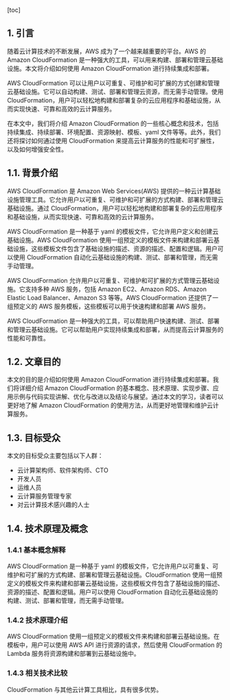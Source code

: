 
[toc]                    
                
                
## 1. 引言

随着云计算技术的不断发展，AWS 成为了一个越来越重要的平台。AWS 的 Amazon CloudFormation 是一种强大的工具，可以用来构建、部署和管理云基础设施。本文将介绍如何使用 Amazon CloudFormation 进行持续集成和部署。

AWS CloudFormation 可以让用户以可重复、可维护和可扩展的方式创建和管理云基础设施。它可以自动构建、测试、部署和管理云资源，而无需手动管理。使用 CloudFormation，用户可以轻松地构建和部署复杂的云应用程序和基础设施，从而实现快速、可靠和高效的云计算服务。

在本文中，我们将介绍 Amazon CloudFormation 的一些核心概念和技术，包括持续集成、持续部署、环境配置、资源映射、模板、yaml 文件等等。此外，我们还将探讨如何通过使用 CloudFormation 来提高云计算服务的性能和可扩展性，以及如何增强安全性。

## 1.1. 背景介绍

AWS CloudFormation 是 Amazon Web Services(AWS) 提供的一种云计算基础设施管理工具。它允许用户以可重复、可维护和可扩展的方式构建、部署和管理云基础设施。通过 CloudFormation，用户可以轻松地构建和部署复杂的云应用程序和基础设施，从而实现快速、可靠和高效的云计算服务。

AWS CloudFormation 是一种基于 yaml 的模板文件，它允许用户定义和创建云基础设施。AWS CloudFormation 使用一组预定义的模板文件来构建和部署云基础设施，这些模板文件包含了基础设施的描述、资源的描述、配置和逻辑。用户可以使用 CloudFormation 自动化云基础设施的构建、测试、部署和管理，而无需手动管理。

AWS CloudFormation 允许用户以可重复、可维护和可扩展的方式管理云基础设施。它支持多种 AWS 服务，包括 Amazon EC2、Amazon RDS、Amazon Elastic Load Balancer、Amazon S3 等等。AWS CloudFormation 还提供了一组预定义的 AWS 服务模板，这些模板可以用于快速构建和部署 AWS 服务。

AWS CloudFormation 是一种强大的工具，可以帮助用户快速构建、测试、部署和管理云基础设施。它可以帮助用户实现持续集成和部署，从而提高云计算服务的性能和可靠性。

## 1.2. 文章目的

本文的目的是介绍如何使用 Amazon CloudFormation 进行持续集成和部署。我们将详细介绍 Amazon CloudFormation 的基本概念、技术原理、实现步骤、应用示例与代码实现讲解、优化与改进以及结论与展望。通过本文的学习，读者可以更好地了解 Amazon CloudFormation 的使用方法，从而更好地管理和维护云计算服务。

## 1.3. 目标受众

本文的目标受众主要包括以下人群：

- 云计算架构师、软件架构师、CTO
- 开发人员
- 运维人员
- 云计算服务管理专家
- 对云计算技术感兴趣的人士

## 1.4. 技术原理及概念

### 1.4.1 基本概念解释

AWS CloudFormation 是一种基于 yaml 的模板文件，它允许用户以可重复、可维护和可扩展的方式构建、部署和管理云基础设施。CloudFormation 使用一组预定义的模板文件来构建和部署云基础设施，这些模板文件包含了基础设施的描述、资源的描述、配置和逻辑。用户可以使用 CloudFormation 自动化云基础设施的构建、测试、部署和管理，而无需手动管理。

### 1.4.2 技术原理介绍

AWS CloudFormation 使用一组预定义的模板文件来构建和部署云基础设施。在模板中，用户可以使用 AWS API 进行资源的请求，然后使用 CloudFormation 的 Lambda 服务将资源构建和部署到云基础设施中。

### 1.4.3 相关技术比较

CloudFormation 与其他云计算工具相比，具有很多优势。

